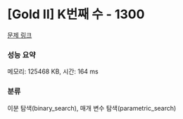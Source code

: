 # [Gold II] K번째 수 - 1300 

[문제 링크](https://www.acmicpc.net/problem/1300) 

### 성능 요약

메모리: 125468 KB, 시간: 164 ms

### 분류

이분 탐색(binary_search), 매개 변수 탐색(parametric_search)


